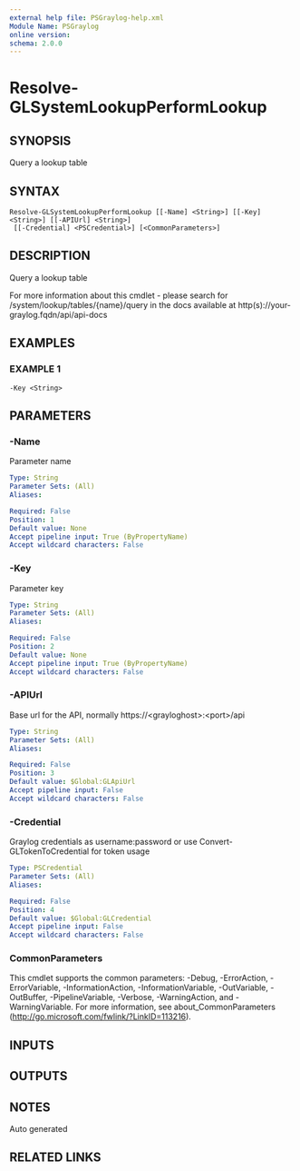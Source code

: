 ```yaml
---
external help file: PSGraylog-help.xml
Module Name: PSGraylog
online version:
schema: 2.0.0
---
```


# Resolve-GLSystemLookupPerformLookup

## SYNOPSIS
Query a lookup table

## SYNTAX

```
Resolve-GLSystemLookupPerformLookup [[-Name] <String>] [[-Key] <String>] [[-APIUrl] <String>]
 [[-Credential] <PSCredential>] [<CommonParameters>]
```

## DESCRIPTION
Query a lookup table


For more information about this cmdlet - please search for /system/lookup/tables/{name}/query in the docs available at http(s)://your-graylog.fqdn/api/api-docs

## EXAMPLES

### EXAMPLE 1
```
-Key <String>
```

## PARAMETERS

### -Name
Parameter name

```yaml
Type: String
Parameter Sets: (All)
Aliases:

Required: False
Position: 1
Default value: None
Accept pipeline input: True (ByPropertyName)
Accept wildcard characters: False
```

### -Key
Parameter key

```yaml
Type: String
Parameter Sets: (All)
Aliases:

Required: False
Position: 2
Default value: None
Accept pipeline input: True (ByPropertyName)
Accept wildcard characters: False
```

### -APIUrl
Base url for the API, normally https://\<grayloghost\>:\<port\>/api

```yaml
Type: String
Parameter Sets: (All)
Aliases:

Required: False
Position: 3
Default value: $Global:GLApiUrl
Accept pipeline input: False
Accept wildcard characters: False
```

### -Credential
Graylog credentials as username:password or use Convert-GLTokenToCredential for token usage

```yaml
Type: PSCredential
Parameter Sets: (All)
Aliases:

Required: False
Position: 4
Default value: $Global:GLCredential
Accept pipeline input: False
Accept wildcard characters: False
```

### CommonParameters
This cmdlet supports the common parameters: -Debug, -ErrorAction, -ErrorVariable, -InformationAction, -InformationVariable, -OutVariable, -OutBuffer, -PipelineVariable, -Verbose, -WarningAction, and -WarningVariable. For more information, see about_CommonParameters (http://go.microsoft.com/fwlink/?LinkID=113216).

## INPUTS

## OUTPUTS

## NOTES
Auto generated

## RELATED LINKS
